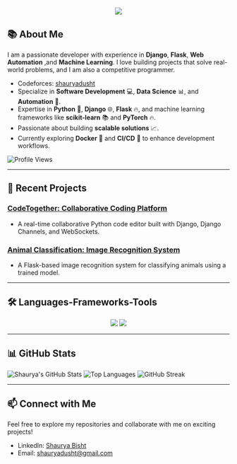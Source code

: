 <h1 align="center">
    <img src="https://readme-typing-svg.herokuapp.com/?font=Righteous&size=35&center=true&vCenter=true&width=500&height=70&duration=4000&lines=Hi+There!+👋+I'm+Shaurya+Bisht!" />
</h1>


## 📚 About Me
I am a passionate developer with experience in **Django**, **Flask**, **Web Automation** ,and **Machine Learning**. I love building projects that solve real-world problems, and I am also a competitive programmer. 
- Codeforces: [shauryadusht](https://codeforces.com/profile/shauryadusht)
- Specialize in **Software Development** 💻, **Data Science** 📊, and **Automation** 🤖.
- Expertise in **Python** 🐍, **Django** 🌐, **Flask** 🔥, and machine learning frameworks like **scikit-learn** 📚 and **PyTorch** 🔥.
- Passionate about building **scalable solutions** 📈.
- Currently exploring **Docker** 🐋 and **CI/CD** 🔄 to enhance development workflows.
<img src="https://komarev.com/ghpvc/?username=ShauryaDusht&style=flat-square&color=blue" alt="Profile Views" />


---

## 🚀 Recent Projects

### [CodeTogether: Collaborative Coding Platform](https://github.com/ShauryaDusht/CodeTogether)  
- A real-time collaborative Python code editor built with Django, Django Channels, and WebSockets.  

### [Animal Classification: Image Recognition System](https://github.com/ShauryaDusht/animal-classification-flask-app)  
- A Flask-based image recognition system for classifying animals using a trained model.  

---

## 🛠 Languages-Frameworks-Tools

<div  align="center">
    <img src="https://skillicons.dev/icons?i=python,django,flask,selenium,tensorflow,vscode,github,git,cpp,redis" />
    <img src="https://skillicons.dev/icons?i=linux,js,react,arduino,mongodb,mysql,docker,bootstrap,html,css" />
</div>

---

## 📊 GitHub Stats


<img src="https://github-readme-stats.vercel.app/api?username=ShauryaDusht&show_icons=true&theme=radical" alt="Shaurya's GitHub Stats" />
<img src="https://github-readme-stats.vercel.app/api/top-langs/?username=ShauryaDusht&layout=compact&theme=radical" alt="Top Languages" />
<img src="https://github-readme-streak-stats.herokuapp.com/?user=ShauryaDusht&theme=radical" alt="GitHub Streak" />

---

## 📫 Connect with Me

Feel free to explore my repositories and collaborate with me on exciting projects!
- LinkedIn: [Shaurya Bisht](https://www.linkedin.com/in/shaurya-bisht11) 
- Email: [shauryadusht@gmail.com](mailto:shauryadusht@gmail.com)  
